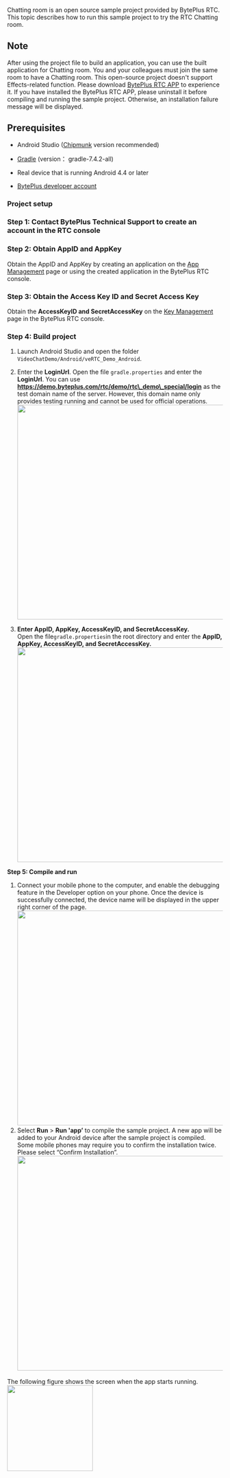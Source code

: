 Chatting room is an open source sample project provided by BytePlus RTC. This topic describes how to run this sample project to try the RTC Chatting room.

## **Note**

After using the project file to build an application, you can use the built application for Chatting room.
You and your colleagues must join the same room to have a Chatting room.
This open-source project doesn't support Effects-related function. Please download [BytePlus RTC APP](https://docs.byteplus.com/byteplus-rtc/docs/75707#download-solution-demo) to experience it.
If you have installed the BytePlus RTC APP, please uninstall it before compiling and running the sample project. Otherwise, an installation failure message will be displayed.

## **Prerequisites**

- Android Studio ([Chipmunk](https://developer.android.com/studio/releases) version recommended)
	

- [Gradle](https://gradle.org/releases/) (version： gradle-7.4.2-all)
	

- Real device that is running Android 4.4 or later
	

- [BytePlus developer account](https://console.byteplus.com/auth/login/)
	

### **Project setup**

### **Step 1: Contact BytePlus Technical Support to create an account in the** **RTC** **console**

### **Step 2: Obtain AppID and AppKey**

Obtain the AppID and AppKey by creating an application on the [App Management](https://console.byteplus.com/rtc/listRTC) page or using the created application in the BytePlus RTC console.

### **Step 3: Obtain the Access Key ID and Secret Access Key**

Obtain the **AccessKeyID and SecretAccessKey** on the [Key Management](https://console.byteplus.com/iam/keymanage) page in the BytePlus RTC console.

### **Step 4: Build project**
1. Launch Android Studio and open the folder `VideoChatDemo/Android/veRTC_Demo_Android`.
2. Enter the **LoginUrl**.
Open the file `gradle.properties` and enter the **LoginUrl**.
You can use **https://demo.byteplus.com/rtc/demo/rtc\_demo\_special/login** as the test domain name of the server. However, this domain name only provides testing running and cannot be used for official operations.
	<img src="https://portal.volccdn.com/obj/volcfe/cloud-universal-doc/upload_3794b5dbc97b4559611f7b075fcb20d1.png" width="500px" >


3. **Enter AppID, AppKey, AccessKeyID, and SecretAccessKey.** <br>
Open the file`gradle.properties`in the root directory and enter the **AppID, AppKey, AccessKeyID, and SecretAccessKey.** <br>
	<img src="https://portal.volccdn.com/obj/volcfe/cloud-universal-doc/upload_9ab4f0ed66084fc7d7fe996076c6f150.png" width="500px" >

**Step 5: Compile and run**

1. Connect your mobile phone to the computer, and enable the debugging feature in the Developer option on your phone. Once the device is successfully connected, the device name will be displayed in the upper right corner of the page.
	<img src="https://portal.volccdn.com/obj/volcfe/cloud-universal-doc/upload_ff9d8d722ec428a5743a0833ba13a4b4.png" width="500px" >	
2. Select **Run** > **Run 'app’** to compile the sample project. A new app will be added to your Android device after the sample project is compiled. Some mobile phones may require you to confirm the installation twice. Please select “Confirm Installation”.
	<img src="https://portal.volccdn.com/obj/volcfe/cloud-universal-doc/upload_cc51fc505c341a34901ce887b84aa033.png" width="500px" >	

The following figure shows the screen when the app starts running.<br>
	<img src="https://portal.volccdn.com/obj/volcfe/cloud-universal-doc/upload_1cdad8f754dc06a2b57e599a71451109.jpg" width="200px" >	